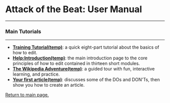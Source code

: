 # __Attack of the Beat:__ User Manual
___


### __Main Tutorials__
___
* [__Training Tutorial(temp)__](/Assignments/Senior_Design_2/Assignment_2/Temp.md): a quick eight-part tutorial about the basics of how to edit.
* [__Help:Introduction(temp)__](/Assignments/Senior_Design_2/Assignment_2/Temp.md): the main introduction page to the core principles of how to edit contained in thirteen short modules.
* [__The Wikipedia Adventure(temp)__](/Assignments/Senior_Design_2/Assignment_2/Temp.md): a guided tour with fun, interactive learning, and practice.
* [__Your first article(temp)__](/Assignments/Senior_Design_2/Assignment_2/Temp.md): discusses some of the DOs and DON'Ts, then show you how to create an article.


[Return to main page.](/)